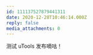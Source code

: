 ```yaml
---
id: 111137527879441311
date: 2020-12-28T10:46:14.000Z
reply: false
media_attachments: 0
---
```


测试 uTools 发布嘀咕！


